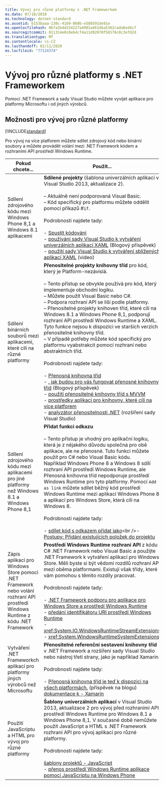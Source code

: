 ```yaml
---
title: Vývoj pro různé platformy s .NET Frameworkem
ms.date: 07/18/2018
ms.technology: dotnet-standard
ms.assetid: b153baaa-130c-4169-860b-e580591de91e
ms.openlocfilehash: 0b7a2b4d234227a4901a461dba5362cada6ed4cf
ms.sourcegitcommit: 011314e0c8eb4cf4a11d92078f58176c8c3efd2d
ms.translationtype: MT
ms.contentlocale: cs-CZ
ms.lasthandoff: 02/11/2020
ms.locfileid: "77124374"
---
```

# <a name="developing-for-multiple-platforms-with-the-net-framework"></a>Vývoj pro různé platformy s .NET Frameworkem

Pomocí .NET Framework a sady Visual Studio můžete vyvíjet aplikace pro platformy Microsoftu i od jiných výrobců.
  
## <a name="options-for-cross-platform-development"></a>Možnosti pro vývoj pro různé platformy

[!INCLUDE[standard](../../../includes/pcl-to-standard.md)]
  
 Pro vývoj na více platforem můžete sdílet zdrojový kód nebo binární soubory a můžete provádět volání mezi .NET Framework kódem a rozhraními API prostředí Windows Runtime.  
  
|Pokud chcete...|Použít...|  
|-----------------------|------------|  
|Sdílení zdrojového kódu mezi Windows Phone 8,1 a Windows 8.1 aplikacemi|**Sdílené projekty** (šablona univerzálních aplikací v Visual Studio 2013, aktualizace 2).<br /><br /> – Aktuálně není podporovaná Visual Basic.<br />– Kód specifický pro platformu můžete oddělit pomocí příkazů #`if`.<br /><br /> Podrobnosti najdete tady:<br /><br /> -   [Spustit kódování](/windows/uwp/get-started/create-uwp-apps)<br />-   [používání sady Visual Studio k vytváření univerzálních aplikací XAML](https://devblogs.microsoft.com/visualstudio/using-visual-studio-to-build-universal-xaml-apps/) (Blogový příspěvek)<br />-   [použití sady Visual Studio k vytváření sblížených aplikací XAML](https://channel9.msdn.com/Events/Build/2014/3-591) (video)|  
|Sdílení binárních souborů mezi aplikacemi, které cílí na různé platformy|**Přenositelné projekty knihovny tříd** pro kód, který je Platform-nezávislá.<br /><br /> – Tento přístup se obvykle používá pro kód, který implementuje obchodní logiku.<br />– Můžete použít Visual Basic nebo C#.<br />– Podpora rozhraní API se liší podle platformy.<br />– Přenositelné projekty knihoven tříd, které cílí na Windows 8.1 a Windows Phone 8,1, podporují rozhraní API prostředí Windows Runtime a XAML. Tyto funkce nejsou k dispozici ve starších verzích přenositelné knihovny tříd.<br />– V případě potřeby můžete kód specifický pro platformu vyabstrakcit pomocí rozhraní nebo abstraktních tříd.<br /><br /> Podrobnosti najdete tady:<br /><br /> -   [Přenosná knihovna tříd](cross-platform-development-with-the-portable-class-library.md)<br />-   [, jak budou pro vás fungovat přenosné knihovny tříd](https://docs.microsoft.com/archive/blogs/dsplaisted/how-to-make-portable-class-libraries-work-for-you) (Blogový příspěvek)<br />-   [použití přenositelné knihovny tříd s MVVM](using-portable-class-library-with-model-view-view-model.md) <br />-   [prostředky aplikací pro knihovny, které cílí na více platforem](app-resources-for-libraries-that-target-multiple-platforms.md) <br />-   [analyzátor přenositelnosti .NET](https://marketplace.visualstudio.com/items?itemName=ConnieYau.NETPortabilityAnalyzer) (rozšíření sady Visual Studio)|  
|Sdílení zdrojového kódu mezi aplikacemi pro jiné platformy než Windows 8.1 a Windows Phone 8,1|**Přidat funkci odkazu**<br /><br /> – Tento přístup je vhodný pro aplikační logiku, která je z nějakého důvodu společná pro obě aplikace, ale ne přenosné. Tuto funkci můžete použít pro C# nebo Visual Basic kódu.<br />     Například Windows Phone 8 a Windows 8 sdílí rozhraní API prostředí Windows Runtime, ale Přenosná knihovna tříd nepodporuje prostředí Windows Runtime pro tyto platformy. Pomocí `Add as link` můžete sdílet běžný kód prostředí Windows Runtime mezi aplikací Windows Phone 8 a aplikací pro Windows Store, která cílí na Windows 8.<br /><br /> Podrobnosti najdete tady:<br /><br /> -   [sdílet kód s odkazem přidat jako](https://docs.microsoft.com/previous-versions/windows/apps/jj714082(v=vs.105))<br />-   [Postupy: Přidání existujících položek do projektu](https://docs.microsoft.com/previous-versions/visualstudio/visual-studio-2010/9f4t9t92(v=vs.100))|  
|Zápis aplikací pro Windows Store pomocí .NET Framework nebo volání rozhraní API prostředí Windows Runtime z kódu .NET Framework|**Prostředí Windows Runtime rozhraní API** z kódu C# .NET Framework nebo Visual Basic a použijte .NET Framework k vytváření aplikací pro Windows Store. Měli byste si být vědomi rozdílů rozhraní API mezi oběma platformami. Existují však třídy, které vám pomohou s těmito rozdíly pracovat.<br /><br /> Podrobnosti najdete tady:<br /><br /> -   [.NET Framework podporu pro aplikace pro Windows Store a prostředí Windows Runtime](support-for-windows-store-apps-and-windows-runtime.md) <br />-   [předání identifikátoru URI prostředí Windows Runtime](passing-a-uri-to-the-windows-runtime.md) <br />-   <xref:System.IO.WindowsRuntimeStreamExtensions><br />-    <xref:System.WindowsRuntimeSystemExtensions>|  
|Vytváření .NET Frameworkch aplikací pro platformy jiných výrobců než Microsoftu|**Přenositelné referenční sestavení knihovny tříd** v .NET Framework a rozšíření sady Visual Studio nebo nástroj třetí strany, jako je například Xamarin.<br /><br /> Podrobnosti najdete tady:<br /><br /> -   [Přenosná knihovna tříd je teď k dispozici na všech platformách.](https://devblogs.microsoft.com/dotnet/portable-class-library-pcl-now-available-on-all-platforms/) (příspěvek na blogu)<br />[dokumentace k -   Xamarin](/xamarin)|  
|Použití JavaScriptu a HTML pro vývoj pro různé platformy|**Šablony univerzálních aplikací** v Visual Studio 2013, aktualizace 2 pro vývoj před rozhraními API prostředí Windows Runtime pro Windows 8.1 a Windows Phone 8,1. V současné době nemůžete použít JavaScript a HTML s .NET Framework rozhraní API pro vývoj aplikací pro různé platformy.<br /><br /> Podrobnosti najdete tady:<br /><br /> [šablony projektů -   JavaScript](https://docs.microsoft.com/previous-versions/windows/apps/hh758331%28v=win.10%29)<br />-   [přenos prostředí Windows Runtime aplikace pomocí JavaScriptu na Windows Phone](https://docs.microsoft.com/previous-versions/windows/apps/dn636144%28v=win.10%29)|
